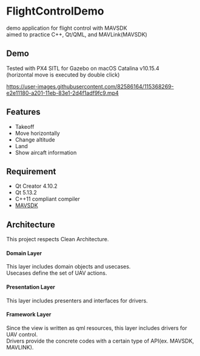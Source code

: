 # FlightControlDemo
demo application for flight control with MAVSDK  
aimed to practice C++, Qt/QML, and MAVLink(MAVSDK)

## Demo
Tested with PX4 SITL for Gazebo on macOS Catalina v10.15.4  
(horizontal move is executed by double click)  

https://user-images.githubusercontent.com/82586164/115368269-e2e11180-a201-11eb-83e1-2d4f1adf9fc9.mp4

## Features
- Takeoff
- Move horizontally
- Change altitude
- Land
- Show aircaft information

## Requirement
- Qt Creator 4.10.2
- Qt 5.13.2
- C++11 compliant compiler
- [MAVSDK](https://mavsdk.mavlink.io/develop/en/getting_started/installation.html)

## Architecture
This project respects Clean Architecture.  

#### Domain Layer
This layer includes domain objects and usecases.  
Usecases define the set of UAV actions.

#### Presentation Layer
This layer includes presenters and interfaces for drivers.

#### Framework Layer
Since the view is written as qml resources, this layer includes drivers for UAV control.  
Drivers provide the concrete codes with a certain type of API(ex. MAVSDK, MAVLINK).
